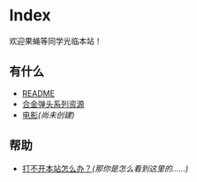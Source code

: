 # Index

欢迎果蝇等同学光临本站！

## 有什么

* [README](README)
* [合金弹头系列资源](docs/mslug)
* [电影](docs/films)*(尚未创建)*

## 帮助

* [打不开本站怎么办？](help/DNS)*(那你是怎么看到这里的……)*
